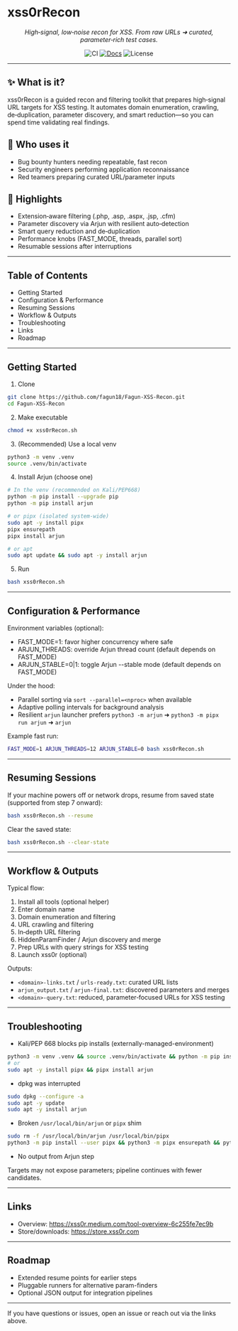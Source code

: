 # xss0rRecon

<div align="center">

<p><em>High‑signal, low‑noise recon for XSS. From raw URLs ➜ curated, parameter‑rich test cases.</em></p>

<p>
  <img alt="CI" src="https://img.shields.io/badge/ci-passing-brightgreen" />
  <a href="https://xss0r.medium.com/tool-overview-6c255fe7ec9b"><img alt="Docs" src="https://img.shields.io/badge/docs-medium-1da1f2" /></a>
  <img alt="License" src="https://img.shields.io/badge/license-MIT-blue" />
</p>

</div>

---

## ✨ What is it?

xss0rRecon is a guided recon and filtering toolkit that prepares high‑signal URL targets for XSS testing. It automates domain enumeration, crawling, de‑duplication, parameter discovery, and smart reduction—so you can spend time validating real findings.

## 🤝 Who uses it

- Bug bounty hunters needing repeatable, fast recon
- Security engineers performing application reconnaissance
- Red teamers preparing curated URL/parameter inputs

## 🚀 Highlights

- Extension‑aware filtering (.php, .asp, .aspx, .jsp, .cfm)
- Parameter discovery via Arjun with resilient auto‑detection
- Smart query reduction and de‑duplication
- Performance knobs (FAST_MODE, threads, parallel sort)
- Resumable sessions after interruptions

---

## Table of Contents

- Getting Started
- Configuration & Performance
- Resuming Sessions
- Workflow & Outputs
- Troubleshooting
- Links
- Roadmap

---

## Getting Started

1) Clone

```bash
git clone https://github.com/fagun18/Fagun-XSS-Recon.git
cd Fagun-XSS-Recon
```

2) Make executable

```bash
chmod +x xss0rRecon.sh
```

3) (Recommended) Use a local venv

```bash
python3 -m venv .venv
source .venv/bin/activate
```

4) Install Arjun (choose one)

```bash
# In the venv (recommended on Kali/PEP668)
python -m pip install --upgrade pip
python -m pip install arjun

# or pipx (isolated system-wide)
sudo apt -y install pipx
pipx ensurepath
pipx install arjun

# or apt
sudo apt update && sudo apt -y install arjun
```

5) Run

```bash
bash xss0rRecon.sh
```

---

## Configuration & Performance

Environment variables (optional):

- FAST_MODE=1: favor higher concurrency where safe
- ARJUN_THREADS: override Arjun thread count (default depends on FAST_MODE)
- ARJUN_STABLE=0|1: toggle Arjun --stable mode (default depends on FAST_MODE)

Under the hood:

- Parallel sorting via `sort --parallel=<nproc>` when available
- Adaptive polling intervals for background analysis
- Resilient `arjun` launcher prefers `python3 -m arjun` ➜ `python3 -m pipx run arjun` ➜ `arjun`

Example fast run:

```bash
FAST_MODE=1 ARJUN_THREADS=12 ARJUN_STABLE=0 bash xss0rRecon.sh
```

---

## Resuming Sessions

If your machine powers off or network drops, resume from saved state (supported from step 7 onward):

```bash
bash xss0rRecon.sh --resume
```

Clear the saved state:

```bash
bash xss0rRecon.sh --clear-state
```

---

## Workflow & Outputs

Typical flow:

1. Install all tools (optional helper)
2. Enter domain name
3. Domain enumeration and filtering
4. URL crawling and filtering
5. In‑depth URL filtering
6. HiddenParamFinder / Arjun discovery and merge
7. Prep URLs with query strings for XSS testing
8. Launch xss0r (optional)

Outputs:

- `<domain>-links.txt` / `urls-ready.txt`: curated URL lists
- `arjun_output.txt` / `arjun-final.txt`: discovered parameters and merges
- `<domain>-query.txt`: reduced, parameter‑focused URLs for XSS testing

---

## Troubleshooting

- Kali/PEP 668 blocks pip installs (externally-managed-environment)

```bash
python3 -m venv .venv && source .venv/bin/activate && python -m pip install arjun
# or
sudo apt -y install pipx && pipx install arjun
```

- dpkg was interrupted

```bash
sudo dpkg --configure -a
sudo apt -y update
sudo apt -y install arjun
```

- Broken `/usr/local/bin/arjun` or `pipx` shim

```bash
sudo rm -f /usr/local/bin/arjun /usr/local/bin/pipx
python3 -m pip install --user pipx && python3 -m pipx ensurepath && python3 -m pipx install arjun
```

- No output from Arjun step

Targets may not expose parameters; pipeline continues with fewer candidates.

---

## Links

- Overview: https://xss0r.medium.com/tool-overview-6c255fe7ec9b
- Store/downloads: https://store.xss0r.com

---

## Roadmap

- Extended resume points for earlier steps
- Pluggable runners for alternative param-finders
- Optional JSON output for integration pipelines

---

If you have questions or issues, open an issue or reach out via the links above.